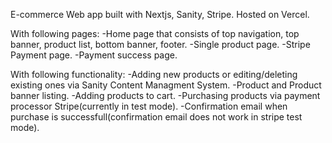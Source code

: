 E-commerce Web app built with Nextjs, Sanity, Stripe.
Hosted on Vercel.

With following pages:
-Home page that consists of top navigation, top banner, product list, bottom banner, footer.
-Single product page.
-Stripe Payment page.
-Payment success page.

With following functionality:
-Adding new products or editing/deleting existing ones via Sanity Content Managment System.
-Product and Product banner listing.
-Adding products to cart.
-Purchasing products via payment processor Stripe(currently in test mode).
-Confirmation email when purchase is successfull(confirmation email does not work in stripe test mode).


